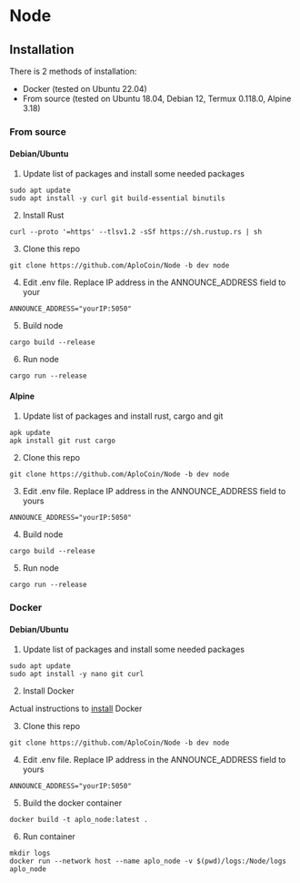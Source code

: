 # Node

## Installation
There is 2 methods of installation: 
- Docker (tested on Ubuntu 22.04)
- From source (tested on Ubuntu 18.04, Debian 12, Termux 0.118.0, Alpine 3.18) 

### From source

#### Debian/Ubuntu
1. Update list of packages and install some needed packages
```
sudo apt update
sudo apt install -y curl git build-essential binutils
```
2. Install Rust
```
curl --proto '=https' --tlsv1.2 -sSf https://sh.rustup.rs | sh
```
3. Clone this repo

```
git clone https://github.com/AploCoin/Node -b dev node
```
4. Edit  .env file.  Replace IP address in the ANNOUNCE_ADDRESS field to your
```
ANNOUNCE_ADDRESS="yourIP:5050"
```
5. Build node
```
cargo build --release
```
6. Run node
```
cargo run --release
```

#### Alpine
1. Update list of packages and install rust, cargo and git
```
apk update
apk install git rust cargo
```
2. Clone this repo
```
git clone https://github.com/AploCoin/Node -b dev node
```
3. Edit  .env file.  Replace IP address in the ANNOUNCE_ADDRESS field to yours
```
ANNOUNCE_ADDRESS="yourIP:5050"
```
4. Build node
 ```
cargo build --release
```
5. Run node
```
cargo run --release
```


### Docker

#### Debian/Ubuntu
1. Update list of packages and install some needed packages
```
sudo apt update
sudo apt install -y nano git curl
```
2. Install Docker

Actual instructions to [install](https://docs.docker.com/engine/install/ubuntu/) Docker

3. Clone this repo

```
git clone https://github.com/AploCoin/Node -b dev node
```
4. Edit  .env file.  Replace IP address in the ANNOUNCE_ADDRESS field to yours
```
ANNOUNCE_ADDRESS="yourIP:5050"
```
5. Build the docker container
```
docker build -t aplo_node:latest .
```
6. Run container
```
mkdir logs
docker run --network host --name aplo_node -v $(pwd)/logs:/Node/logs aplo_node
```